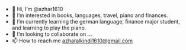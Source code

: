 - 👋 Hi, I’m @azhar1610
- 👀 I’m interested in books, languages, travel, piano and finances. 
- 🌱 I’m currently learning the german language, finance major student, and learning to play the piano. 
- 💞️ I’m looking to collaborate on ...
- 📫 How to reach me azharalkindi1610@gmail.com 

<!---
azhar1610/azhar1610 is a ✨ special ✨ repository because its `README.md` (this file) appears on your GitHub profile.
You can click the Preview link to take a look at your changes.
--->
